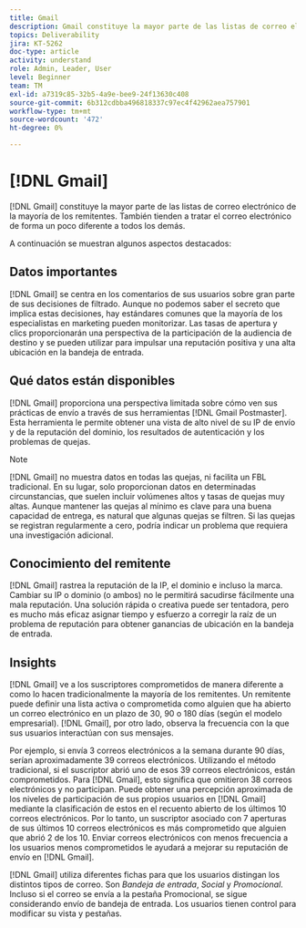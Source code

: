 ```yaml
---
title: Gmail
description: Gmail constituye la mayor parte de las listas de correo electrónico de la mayoría de los remitentes. También tienden a tratar el correo electrónico de forma un poco diferente a todos los demás.
topics: Deliverability
jira: KT-5262
doc-type: article
activity: understand
role: Admin, Leader, User
level: Beginner
team: TM
exl-id: a7319c85-32b5-4a9e-bee9-24f13630c408
source-git-commit: 6b312cdbba496818337c97ec4f42962aea757901
workflow-type: tm+mt
source-wordcount: '472'
ht-degree: 0%

---
```


# [!DNL Gmail]

[!DNL Gmail] constituye la mayor parte de las listas de correo electrónico de la mayoría de los remitentes. También tienden a tratar el correo electrónico de forma un poco diferente a todos los demás.

A continuación se muestran algunos aspectos destacados:

## Datos importantes

[!DNL Gmail] se centra en los comentarios de sus usuarios sobre gran parte de sus decisiones de filtrado. Aunque no podemos saber el secreto que implica estas decisiones, hay estándares comunes que la mayoría de los especialistas en marketing pueden monitorizar. Las tasas de apertura y clics proporcionarán una perspectiva de la participación de la audiencia de destino y se pueden utilizar para impulsar una reputación positiva y una alta ubicación en la bandeja de entrada.

## Qué datos están disponibles

[!DNL Gmail] proporciona una perspectiva limitada sobre cómo ven sus prácticas de envío a través de sus herramientas [!DNL Gmail Postmaster]. Esta herramienta le permite obtener una vista de alto nivel de su IP de envío y de la reputación del dominio, los resultados de autenticación y los problemas de quejas.

>[!NOTE]
>
>[!DNL Gmail] no muestra datos en todas las quejas, ni facilita un FBL tradicional. En su lugar, solo proporcionan datos en determinadas circunstancias, que suelen incluir volúmenes altos y tasas de quejas muy altas. Aunque mantener las quejas al mínimo es clave para una buena capacidad de entrega, es natural que algunas quejas se filtren. Si las quejas se registran regularmente a cero, podría indicar un problema que requiera una investigación adicional.

## Conocimiento del remitente

[!DNL Gmail] rastrea la reputación de la IP, el dominio e incluso la marca. Cambiar su IP o dominio (o ambos) no le permitirá sacudirse fácilmente una mala reputación. Una solución rápida o creativa puede ser tentadora, pero es mucho más eficaz asignar tiempo y esfuerzo a corregir la raíz de un problema de reputación para obtener ganancias de ubicación en la bandeja de entrada.

## Insights

[!DNL Gmail] ve a los suscriptores comprometidos de manera diferente a como lo hacen tradicionalmente la mayoría de los remitentes. Un remitente puede definir una lista activa o comprometida como alguien que ha abierto un correo electrónico en un plazo de 30, 90 o 180 días (según el modelo empresarial). [!DNL Gmail], por otro lado, observa la frecuencia con la que sus usuarios interactúan con sus mensajes.

Por ejemplo, si envía 3 correos electrónicos a la semana durante 90 días, serían aproximadamente 39 correos electrónicos. Utilizando el método tradicional, si el suscriptor abrió uno de esos 39 correos electrónicos, están comprometidos. Para [!DNL Gmail], esto significa que omitieron 38 correos electrónicos y no participan. Puede obtener una percepción aproximada de los niveles de participación de sus propios usuarios en [!DNL Gmail] mediante la clasificación de estos en el recuento abierto de los últimos 10 correos electrónicos. Por lo tanto, un suscriptor asociado con 7 aperturas de sus últimos 10 correos electrónicos es más comprometido que alguien que abrió 2 de los 10. Enviar correos electrónicos con menos frecuencia a los usuarios menos comprometidos le ayudará a mejorar su reputación de envío en [!DNL Gmail].

[!DNL Gmail] utiliza diferentes fichas para que los usuarios distingan los distintos tipos de correo. Son *Bandeja de entrada*, *Social* y *Promocional*. Incluso si el correo se envía a la pestaña Promocional, se sigue considerando envío de bandeja de entrada. Los usuarios tienen control para modificar su vista y pestañas.
